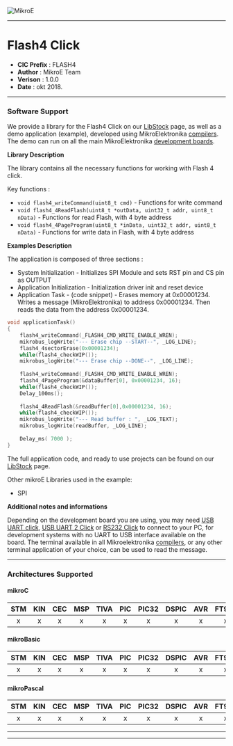 ![MikroE](http://www.mikroe.com/img/designs/beta/logo_small.png)

---

# Flash4 Click

- **CIC Prefix**  : FLASH4
- **Author**      : MikroE Team
- **Verison**     : 1.0.0
- **Date**        : okt 2018.

---

### Software Support

We provide a library for the Flash4 Click on our [LibStock](https://libstock.mikroe.com/projects/view/2603/flash-4-click) 
page, as well as a demo application (example), developed using MikroElektronika 
[compilers](http://shop.mikroe.com/compilers). The demo can run on all the main 
MikroElektronika [development boards](http://shop.mikroe.com/development-boards).

**Library Description**

The library contains all the necessary functions for working with Flash 4 click.

Key functions :

- ``` void flash4_writeCommand(uint8_t cmd) ``` - Functions for write command
- ``` void flash4_4ReadFlash(uint8_t *outData, uint32_t addr, uint8_t nData) ``` - Functions for read Flash, with 4 byte address
- ``` void flash4_4PageProgram(uint8_t *inData, uint32_t addr, uint8_t nData) ``` - Functions for write data in Flash, with 4 byte address

**Examples Description**

The application is composed of three sections :

- System Initialization - Initializes SPI Module and sets RST pin and CS pin as OUTPUT
- Application Initialization - Initialization driver init and reset device
- Application Task - (code snippet) - Erases memory at 0x00001234.
                                      Writes a message (MikroElektronika) to address 0x00001234.
                                      Then reads the data from the address 0x00001234.


```.c
void applicationTask()
{
    flash4_writeCommand(_FLASH4_CMD_WRITE_ENABLE_WREN);
    mikrobus_logWrite("--- Erase chip --START--", _LOG_LINE);
    flash4_4sectorErase(0x00001234);
    while(flash4_checkWIP());
    mikrobus_logWrite("--- Erase chip --DONE--", _LOG_LINE);
    
    flash4_writeCommand(_FLASH4_CMD_WRITE_ENABLE_WREN);
    flash4_4PageProgram(&dataBuffer[0], 0x00001234, 16);
    while(flash4_checkWIP());
    Delay_100ms();
    
    flash4_4ReadFlash(&readBuffer[0],0x00001234, 16);
    while(flash4_checkWIP());
    mikrobus_logWrite("--- Read buffer : ", _LOG_TEXT);
    mikrobus_logWrite(readBuffer, _LOG_LINE);
    
    Delay_ms( 7000 );
}
```


The full application code, and ready to use projects can be found on our 
[LibStock](https://libstock.mikroe.com/projects/view/2603/flash-4-click) page.

Other mikroE Libraries used in the example:

- SPI

**Additional notes and informations**

Depending on the development board you are using, you may need 
[USB UART click](http://shop.mikroe.com/usb-uart-click), 
[USB UART 2 Click](http://shop.mikroe.com/usb-uart-2-click) or 
[RS232 Click](http://shop.mikroe.com/rs232-click) to connect to your PC, for 
development systems with no UART to USB interface available on the board. The 
terminal available in all Mikroelektronika 
[compilers](http://shop.mikroe.com/compilers), or any other terminal application 
of your choice, can be used to read the message.

---
### Architectures Supported

#### mikroC

| STM | KIN | CEC | MSP | TIVA | PIC | PIC32 | DSPIC | AVR | FT90x |
|:-:|:-:|:-:|:-:|:-:|:-:|:-:|:-:|:-:|:-:|
| x | x | x | x | x | x | x | x | x | x |

#### mikroBasic

| STM | KIN | CEC | MSP | TIVA | PIC | PIC32 | DSPIC | AVR | FT90x |
|:-:|:-:|:-:|:-:|:-:|:-:|:-:|:-:|:-:|:-:|
| x | x | x | x | x | x | x | x | x | x |

#### mikroPascal

| STM | KIN | CEC | MSP | TIVA | PIC | PIC32 | DSPIC | AVR | FT90x |
|:-:|:-:|:-:|:-:|:-:|:-:|:-:|:-:|:-:|:-:|
| x | x | x | x | x | x | x | x | x | x |

---
---
